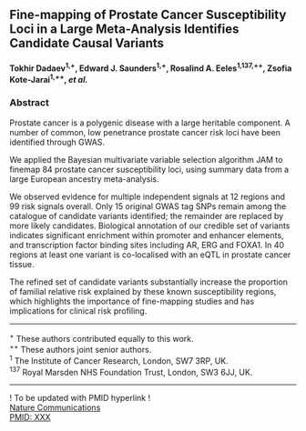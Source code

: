 ## Fine-mapping of Prostate Cancer Susceptibility Loci in a Large Meta-Analysis Identifies Candidate Causal Variants

#### Tokhir Dadaev<sup>1,+</sup>, Edward J. Saunders<sup>1,+</sup>, Rosalind A. Eeles<sup>1,137,++</sup>, Zsofia Kote-Jarai<sup>1,++</sup>, *et al.*


### **Abstract**

Prostate cancer is a polygenic disease with a large heritable component. A number of common, low penetrance prostate cancer risk loci have been identified through GWAS. 

We applied the Bayesian multivariate variable selection algorithm JAM to finemap 84 prostate cancer susceptibility loci, using summary data from a large European ancestry meta-analysis.

We observed evidence for multiple independent signals at 12 regions and 99 risk signals overall. Only 15 original GWAS tag SNPs remain among the catalogue of candidate variants identified; the remainder are replaced by more likely candidates. Biological annotation of our credible set of variants indicates significant enrichment within promoter and enhancer elements, and transcription factor binding sites including AR, ERG and FOXA1. In 40 regions at least one variant is co-localised with an eQTL in prostate cancer tissue.

The refined set of candidate variants substantially increase the proportion of familial relative risk explained by these known susceptibility regions, which highlights the importance of fine-mapping studies and has implications for clinical risk profiling.

----------------

<sup>+</sup> These authors contributed equally to this work.  
<sup>++</sup> These authors joint senior authors.  
<sup>1</sup> The Institute of Cancer Research, London, SW7 3RP, UK.   
<sup>137</sup> Royal Marsden NHS Foundation Trust, London, SW3 6JJ, UK.   

----------------

! To be updated with PMID hyperlink !    
[Nature Communications](https://www.nature.com/ncomms/)   
[PMID: XXX](http://www.ncbi.nlm.nih.gov/pubmed/XXX)

